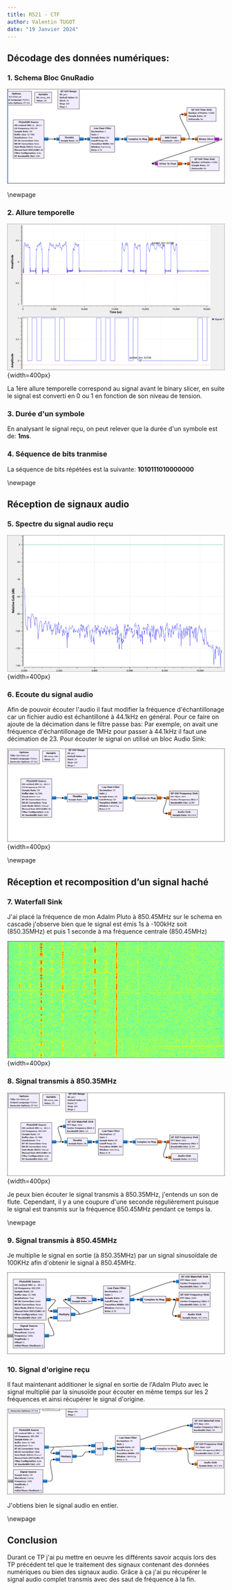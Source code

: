 ```yaml
---
title: R521 - CTF
author: Valentin TUGOT
date: "19 Janvier 2024"
---
```


## Décodage des données numériques:

### 1. Schema Bloc GnuRadio

![Schema bloc de la réception](image.png)

\newpage
### 2. Allure temporelle

![Allure temporelle du signal](image-1.png){width=400px}

La 1ère allure temporelle correspond au signal avant le binary slicer, en suite le signal est converti en 0 ou 1 en fonction de son niveau de tension.

### 3. Durée d'un symbole

En analysant le signal reçu, on peut relever que la durée d'un symbole est de: **1ms**.

### 4. Séquence de bits tranmise

La séquence de bits répétées est la suivante:
**1010111010000000**

\newpage

## Réception de signaux audio

### 5. Spectre du signal audio reçu

![Spectre du signal audio](image-2.png){width=400px}

### 6. Ecoute du signal audio

Afin de pouvoir écouter l'audio il faut modifier la fréquence d'échantillonage car un fichier audio est échantilloné à 44.1kHz en général. Pour ce faire on ajoute de la décimation dans le filtre passe bas:
Par exemple, on avait une fréquence d'échantillonage de 1MHz pour passer à 44.1kHz il faut une décimation de 23. Pour écouter le signal on utilisé un bloc Audio Sink:

![Schéma bloc GNURadio pour la récépetion audio](image-3.png){width=400px}

\newpage

## Réception et recomposition d’un signal haché 

### 7. Waterfall Sink

J'ai placé la fréquence de mon Adalm Pluto à 850.45MHz sur le schema en cascade j'observe bien que le signal est émis 1s à -100kHz soit (850.35MHz) et puis 1 seconde à ma fréquence centrale (850.45MHz)

![Schéma cascade en réception](image-4.png){width=400px}

### 8. Signal transmis à 850.35MHz

![Schema bloc pour l'écoute du signal à 850.35MHz](image-5.png){width=400px}

Je peux bien écouter le signal transmis à 850.35MHz, j'entends un son de flute. Cependant, il y a une coupure d'une seconde régulièrement puisque le signal est transmis sur la fréquence 850.45MHz pendant ce temps la.

\newpage

### 9. Signal transmis à 850.45MHz

Je multiplie le signal en sortie (à 850.35MHz) par un signal sinusoïdale de 100KHz afin d'obtenir le signal à 850.45MHz.

![Schema bloc pour l'écoute à 850.45MHz](image-6.png)

### 10. Signal d'origine reçu

Il faut maintenant additioner le signal en sortie de l'Adalm Pluto avec le signal multiplié par la sinusoïde pour écouter en même temps sur les 2 fréquences et ainsi récupérer le signal d'origine.

![Schema bloc pour la réception du signal d'origine](image-7.png)

J'obtiens bien le signal audio en entier.

\newpage

## Conclusion

Durant ce TP j'ai pu mettre en oeuvre les différents savoir acquis lors des TP précédent tel que le traitement des signaux contenant des données numériques ou bien des signaux audio. Grâce à ça j'ai pu récupérer le signal audio complet transmis avec des saut de fréquence à la fin.

